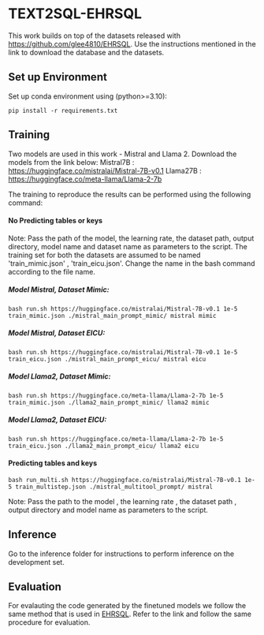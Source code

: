 # TEXT2SQL-EHRSQL
This work builds on top of the datasets released with https://github.com/glee4810/EHRSQL. Use the instructions mentioned in the link to download the database and the datasets. 

## Set up Environment

Set up conda environment using (python>=3.10):

```
pip install -r requirements.txt
```

## Training
Two models are used in this work - Mistral and Llama 2. Download the models from the link below:
Mistral7B : https://huggingface.co/mistralai/Mistral-7B-v0.1
Llama27B  : https://huggingface.co/meta-llama/Llama-2-7b

The training to reproduce the results can be performed using the following command:

#### No Predicting tables or keys 
Note: Pass the path of the model, the learning rate, the dataset path, output directory, model name and dataset name as parameters to the script.  The training set for both the datasets are assumed to be named 'train_mimic.json' , 'train_eicu.json'. Change the name in the bash command according to the file name.

##### Model Mistral, Dataset Mimic:
```
bash run.sh https://huggingface.co/mistralai/Mistral-7B-v0.1 1e-5 train_mimic.json ./mistral_main_prompt_mimic/ mistral mimic
```

##### Model Mistral, Dataset EICU:
```
bash run.sh https://huggingface.co/mistralai/Mistral-7B-v0.1 1e-5 train_eicu.json ./mistral_main_prompt_eicu/ mistral eicu
```

##### Model Llama2, Dataset Mimic:
```
bash run.sh https://huggingface.co/meta-llama/Llama-2-7b 1e-5 train_mimic.json ./llama2_main_prompt_mimic/ llama2 mimic
```

##### Model Llama2, Dataset EICU:
```
bash run.sh https://huggingface.co/meta-llama/Llama-2-7b 1e-5 train_eicu.json ./llama2_main_prompt_eicu/ llama2 eicu
```

#### Predicting tables and keys 
```
bash run_multi.sh https://huggingface.co/mistralai/Mistral-7B-v0.1 1e-5 train_multistep.json ./mistral_multitool_prompt/ mistral
```
Note: Pass the path to the model , the learning rate , the dataset path , output directory and model name as parameters to the script. 

## Inference
Go to the inference folder for instructions to perform inference on the development set.

## Evaluation 
For evalauting the code generated by the finetuned models we follow the same method that is used in  [EHRSQL](https://github.com/glee4810/EHRSQL?tab=readme-ov-file#evaluation). Refer to the link and follow the same procedure for evaluation. 
